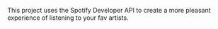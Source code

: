 This project uses the Spotify Developer API to create a more pleasant experience of listening to your fav artists.
